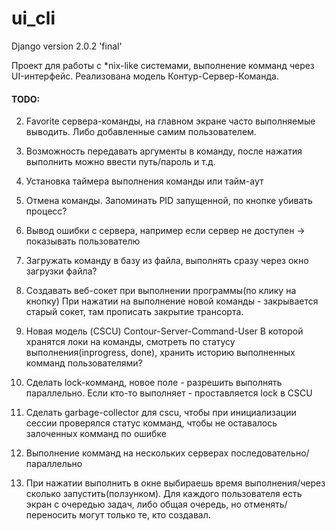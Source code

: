 # ui_cli

Django version 2.0.2 'final'


Проект для работы с *nix-like системами, выполнение комманд через UI-интерфейс.
Реализована модель Контур-Сервер-Команда.


#### **TODO:**

2. Favorite сервера-команды, на главном экране часто выполняемые выводить.
Либо добавленные самим пользователем.

3. Возможность передавать аргументы в команду, после нажатия выполнить можно ввести путь/пароль и т.д.

4. Установка таймера выполнения команды или тайм-аут

5. Отмена команды. Запоминать PID запущенной, по кнопке убивать процесс?

6. Вывод ошибки с сервера, например если сервер не доступен -> показывать пользователю

7. Загружать команду в базу из файла, выполнять сразу через окно загрузки файла?
 
8. Создавать веб-сокет при выполнении программы(по клику на кнопку)
При нажатии на выполнение новой команды - закрывается старый сокет, там прописать закрытие трансорта.
9. Новая модель (CSCU) Contour-Server-Command-User
В которой хранятся локи на команды, смотреть по статусу выполнения(inprogress, done), хранить историю выполненных комманд пользователями?
10. Сделать lock-комманд, новое поле - разрешить выполнять параллельно.
Если кто-то выполняет - проставляется lock в CSCU 
11. Сделать garbage-collector для cscu, чтобы при инициализации сессии проверялся статус комманд,
чтобы не оставалось залоченных комманд по ошибке
12. Выполнение комманд на нескольких серверах последовательно/параллельно
13. При нажатии выполнить в окне выбираешь время выполнения/через сколько запустить(ползунком).
Для каждого пользователя есть экран с очередью задач, либо общая очередь, но отменять/переносить могут только те, кто создавал.
